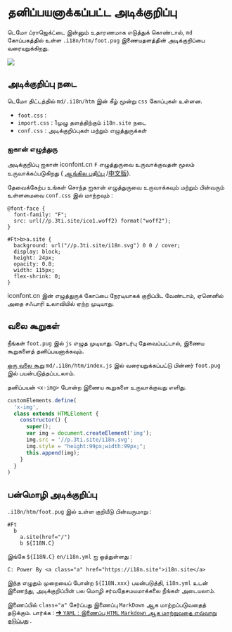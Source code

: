 # தனிப்பயனாக்கப்பட்ட அடிக்குறிப்பு

டெமோ ப்ராஜெக்ட்டை இன்னும் உதாரணமாக எடுத்துக் கொண்டால், `md` கோப்பகத்தில் உள்ள `.i18n/htm/foot.pug` இணையதளத்தின் அடிக்குறிப்பை வரையறுக்கிறது.

![](https://p.3ti.site/1721286077.avif)

## அடிக்குறிப்பு நடை

டெமோ திட்டத்தில் `md/.i18n/htm` இன் கீழ் மூன்று `css` கோப்புகள் உள்ளன.

* `foot.css` :
* `import.css` : 1முழு தளத்திற்கும் `i18n.site` நடை
* `conf.css` : அடிக்குறிப்புகள் மற்றும் எழுத்துருக்கள்

### ஐகான் எழுத்துரு

அடிக்குறிப்பு ஐகான் iconfont.cn `F` எழுத்துருவை உருவாக்குவதன் மூலம் உருவாக்கப்படுகிறது ( [ஆங்கில பதிப்பு](https://www.iconfont.cn/?lang=en-us) /[中文版](https://www.iconfont.cn/?lang=zh)).

தேவைக்கேற்ப உங்கள் சொந்த ஐகான் எழுத்துருவை உருவாக்கவும் மற்றும் பின்வரும் உள்ளமைவை `conf.css` இல் மாற்றவும் :

```
@font-face {
  font-family: "F";
  src: url(//p.3ti.site/ico1.woff2) format("woff2");
}

#Ft>b>a.site {
  background: url("//p.3ti.site/i18n.svg") 0 0 / cover;
  display: block;
  height: 24px;
  opacity: 0.8;
  width: 115px;
  flex-shrink: 0;
}
```

iconfont.cn இன் எழுத்துருக் கோப்பை நேரடியாகக் குறிப்பிட வேண்டாம், ஏனெனில் அதை சஃபாரி உலாவியில் ஏற்ற முடியாது.

## வலை கூறுகள்

நீங்கள் `foot.pug` இல் `js` எழுத முடியாது. தொடர்பு தேவைப்பட்டால், இணைய கூறுகளைத் தனிப்பயனாக்கவும்.

[ஒரு வலை கூறு](https://www.freecodecamp.org/news/build-your-first-web-component/) `md/.i18n/htm/index.js` இல் வரையறுக்கப்பட்டு பின்னர் `foot.pug` இல் பயன்படுத்தப்படலாம்.

தனிப்பயன் `<x-img>` போன்ற இணைய கூறுகளை உருவாக்குவது எளிது.

```js
customElements.define(
  'x-img',
  class extends HTMLElement {
    constructor() {
      super();
      var img = document.createElement('img');
      img.src = '//p.3ti.site/i18n.svg';
      img.style = "height:99px;width:99px;";
      this.append(img);
    }
  }
)
```

## பன்மொழி அடிக்குறிப்பு

`.i18n/htm/foot.pug` இல் உள்ள குறியீடு பின்வருமாறு :

```
#Ft
  b
    a.site(href="/")
    b ${I18N.C}
```

இங்கே `${I18N.C}` `en/i18n.yml` ஐ ஒத்துள்ளது :

```
C: Power By <a class="a" href="https://i18n.site">i18n.site</a>
```

இந்த எழுதும் முறையைப் போன்ற `${I18N.xxx}` பயன்படுத்தி, `i18n.yml` உடன் இணைந்து, அடிக்குறிப்பின் பல மொழி சர்வதேசமயமாக்கலை நீங்கள் அடையலாம்.

இணைப்பில் `class="a"` சேர்ப்பது இணைப்பு `MarkDown` ஆக மாற்றப்படுவதைத் தடுக்கும். பார்க்க :
 [➔ `YAML` : இணைப்பு `HTML` `Markdown` ஆக மாற்றுவதை எவ்வாறு தடுப்பது](/i18/qa#H2) .